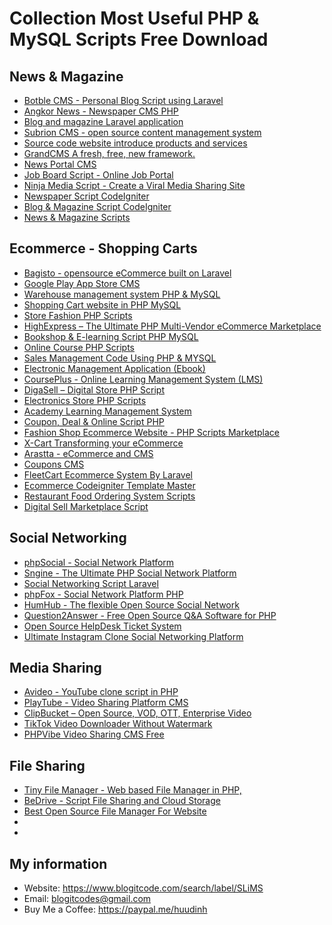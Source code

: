 # Collection Most Useful PHP & MySQL Scripts Free Download
## News & Magazine
- <a href="https://www.blogitcode.com/2022/08/botble-cms-personal-blog-script-using-laravel.html">Botble CMS - Personal Blog Script using Laravel</a>
- <a href="https://www.blogitcode.com/2022/08/angkor-news-newspaper-cms-php.html">Angkor News - Newspaper CMS PHP</a>
- <a href="https://www.blogitcode.com/2022/07/blog-and-magazine-laravel-application.html">Blog and magazine Laravel application</a>
- <a href="https://www.blogitcode.com/2022/05/tao-website-tin-tuc-nhanh-chong-bang-subrion.html">Subrion CMS - open source content management system</a>
- <a href="https://www.blogitcode.com/2022/03/source-code-website-gioi-thieu-san-pham.html">Source code website introduce products and services</a>
- <a href="https://www.blogitcode.com/2021/09/grandcms-content-management-systems.html">GrandCMS A fresh, free, new framework.</a>
- <a href="https://www.blogitcode.com/2021/05/news-cms-project-build-with-php-and.html">News Portal CMS</a>
- <a href="https://www.blogitcode.com/2021/03/ung-dung-tim-kiem-thong-tin-tuyen-dung.html">Job Board Script - Online Job Portal</a>
- <a href="https://www.blogitcode.com/2021/03/ninja-script-script-code-giong-haivl.html">Ninja Media Script - Create a Viral Media Sharing Site</a>
- <a href="https://www.blogitcode.com/2021/03/source-code-tin-tuc-bang-codeigniter.html">Newspaper Script CodeIgniter</a>
- <a href="https://www.blogitcode.com/2021/03/blog-magazine-script-codeigniter.html">Blog & Magazine Script CodeIgniter</a>
- <a href="https://www.blogitcode.com/2021/01/news-magazine-scripts.html">News & Magazine Scripts</a>

## Ecommerce - Shopping Carts
- <a href="https://www.blogitcode.com/2022/08/bagisto-opensource-ecommerce-built-on-laravel.html">Bagisto - opensource eCommerce built on Laravel</a>
- <a href="https://www.blogitcode.com/2022/08/google-play-app-store-cms.html">Google Play App Store CMS</a>
- <a href="https://www.blogitcode.com/2022/07/he-thong-quan-ly-kho-hang-php-mysql.html">Warehouse management system PHP & MySQL</a>
- <a href="https://www.blogitcode.com/2022/06/shopping-cart-website-in-php-mysql.html">Shopping Cart website in PHP MySQL</a>
- <a href="https://www.blogitcode.com/2022/05/source-code-ban-hang-thoi-trang-bang-php-mysql.html">Store Fashion PHP Scripts</a>
- <a href="https://www.blogitcode.com/2022/05/highexpress-source-code-website-ban-hang-thuong-mai-dien-tu.html">HighExpress – The Ultimate PHP Multi-Vendor eCommerce Marketplace</a>
- <a href="https://www.blogitcode.com/2022/04/ebookshop-tao-website-ban-sach-va-ebook.html">Bookshop & E-learning Script PHP MySQL</a>
- <a href="https://www.blogitcode.com/2022/03/online-course-quan-ly-khoa-hoc-truc.html">Online Course PHP Scripts</a>
- <a href="https://www.blogitcode.com/2022/03/code-quan-ly-ban-hang-bang-php-mysql.html">Sales Management Code Using PHP & MYSQL</a>
- <a href="https://www.blogitcode.com/2021/09/ebook-content-manager-system_01299456730.html">Electronic Management Application (Ebook)</a>
- <a href="https://www.blogitcode.com/2021/08/learning-management-system-lms.html">CoursePlus - Online Learning Management System (LMS)</a>
- <a href="https://www.blogitcode.com/2021/08/digasell-digital-store-php-script.html">DigaSell – Digital Store PHP Script</a>
- <a href="https://www.blogitcode.com/2021/05/online-shopping-php-project.html">Electronics Store PHP Scripts</a>
- <a href="https://www.blogitcode.com/2021/04/academy-online-course-management-system.html">Academy Learning Management System </a>
- <a href="https://www.blogitcode.com/2021/04/coupon-deal-online-script-php.html">Coupon, Deal & Online Script PHP</a>
- <a href="https://www.blogitcode.com/2021/04/ecommerce-project-in-codeigniter-and-bootstrap.html.html">Fashion Shop Ecommerce Website - PHP Scripts Marketplace</a>
- <a href="https://www.blogitcode.com/2021/03/tao-website-ban-hang-truc-tuyen-voi-xcart.html.html">X-Cart Transforming your eCommerce</a>
- <a href="https://www.blogitcode.com/2021/03/tao-website-ban-hang-voi-arastta-cms.html">Arastta - eCommerce and CMS</a>
- <a href="https://www.blogitcode.com/2021/02/source-code-tao-trang-chia-se-coupons.html">Coupons CMS</a>
- <a href="https://www.blogitcode.com/2021/01/share-source-code-shop-ban-hang-bang.html">FleetCart Ecommerce System By Laravel</a>
- <a href="https://www.blogitcode.com/2021/01/ecommerce-codeigniter-template-master.html">Ecommerce Codeigniter Template Master</a>
- <a href="https://www.blogitcode.com/2021/01/restaurant-food-ordering-system-scripts.html">Restaurant Food Ordering System Scripts</a>
- <a href="https://www.blogitcode.com/2021/01/digital-sell-marketplace-script.html">Digital Sell Marketplace Script</a>
## Social Networking
- <a href="https://www.blogitcode.com/2022/06/phpsocial-latest-version-700-social.html">phpSocial - Social Network Platform</a>
- <a href="https://www.blogitcode.com/2022/05/sngine-ung-dung-tao-trang-mang-xa-hoi.html">Sngine - The Ultimate PHP Social Network Platform</a>
- <a href="https://www.blogitcode.com/2022/03/social-networking-script-laravel.html">Social Networking Script Laravel</a>
- <a href="https://www.blogitcode.com/2021/06/phpfox-social-network-platform-php.html">phpFox - Social Network Platform PHP</a>
- <a href="https://www.blogitcode.com/2021/03/tao-trang-mang-xa-hoi-voi-humhub.html">HumHub - The flexible Open Source Social Network</a>
- <a href="https://www.blogitcode.com/2021/03/tao-trang-hoi-ap-truc-tuyen-voi.html">Question2Answer - Free Open Source Q&A Software for PHP</a>
- <a href="https://www.blogitcode.com/2021/01/open-source-helpdesk-ticket-system.html">Open Source HelpDesk Ticket System</a>
- <a href="https://www.blogitcode.com/2022/08/ultimate-instagram-clone-social.html">Ultimate Instagram Clone Social Networking Platform</a>
## Media Sharing
- <a href="https://www.blogitcode.com/2022/05/avideo-youtube-clone-script-in-php.html">Avideo - YouTube clone script in PHP</a>
- <a href="https://www.blogitcode.com/2022/05/playtube-video-sharing-platform-cms.html">PlayTube - Video Sharing Platform CMS</a>
- <a href="https://www.blogitcode.com/2022/05/clipbucket-ma-nguon-tao-website-chia-se-video.html">ClipBucket – Open Source, VOD, OTT, Enterprise Video</a>
- <a href="https://www.blogitcode.com/2022/05/tiktok-video-downloader-without.html">TikTok Video Downloader Without Watermark</a>
- <a href="https://www.blogitcode.com/2021/02/phpvibe-video-sharing-cms-free.html">PHPVibe Video Sharing CMS Free</a>

## File Sharing
- <a href="https://www.blogitcode.com/2022/04/tinyfilemanager-trinh-quan-ly-tap-tin.html">Tiny File Manager - Web based File Manager in PHP,</a>
- <a href="https://www.blogitcode.com/2021/03/source-code-file-sharing-and-cloud.html">BeDrive - Script File Sharing and Cloud Storage</a>
- <a href="https://www.blogitcode.com/2021/01/best-open-source-file-manager-for.html">Best Open Source File Manager For Website</a>
- <a href=""></a>
- <a href=""></a>
## My information
- Website: https://www.blogitcode.com/search/label/SLiMS
- Email: blogitcodes@gmail.com
- Buy Me a Coffee: https://paypal.me/huudinh
